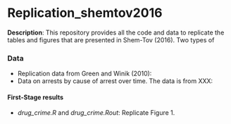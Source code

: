 # Replication_shemtov2016
**Description**: This repository provides all the code and data to replicate the tables and figures that are presented in Shem-Tov (2016). Two types of 

### Data
* Replication data from Green and Winik (2010): 
* Data on arrests by cause of arrest over time. The data is from XXX:   

#### **First-Stage results**  
* *drug_crime.R* and *drug_crime.Rout*: Replicate Figure 1.   


